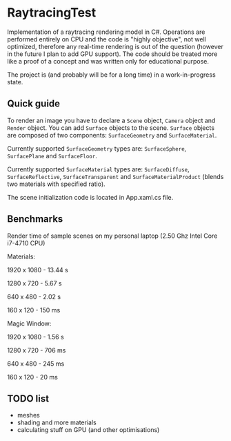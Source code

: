 # RaytracingTest

Implementation of a raytracing rendering model in C#.
Operations are performed entirely on CPU and the code is "highly objective", not well optimized, therefore any real-time rendering is out of the question (however in the future I plan to add GPU support).
The code should be treated more like a proof of a concept and was written only for educational purpose.

The project is (and probably will be for a long time) in a work-in-progress state.

Quick guide
-----------
To render an image you have to declare a ```Scene``` object, ```Camera``` object and ```Render``` object.
You can add ```Surface``` objects to the scene. ```Surface``` objects are composed of two components: ```SurfaceGeometry``` and ```SurfaceMaterial```.

Currently supported ```SurfaceGeometry``` types are: ```SurfaceSphere```, ```SurfacePlane``` and ```SurfaceFloor```.

Currently supported ```SurfaceMaterial``` types are: ```SurfaceDiffuse```, ```SurfaceReflective```, ```SurfaceTransparent``` and ```SurfaceMaterialProduct``` (blends two materials with specified ratio).

The scene initialization code is located in App.xaml.cs file.

Benchmarks
----------

Render time of sample scenes on my personal laptop (2.50 Ghz Intel Core i7-4710 CPU)

Materials:

1920 x 1080 - 13.44 s

1280 x 720  - 5.67 s

640 x 480   - 2.02 s

160 x 120   - 150 ms

Magic Window:

1920 x 1080 - 1.56 s

1280 x 720  - 706 ms

640 x 480   - 245 ms

160 x 120   - 20 ms

TODO list
---------
- meshes
- shading and more materials
- calculating stuff on GPU (and other optimisations)
